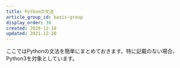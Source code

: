```yaml
---
title: Pythonの文法
article_group_id: basis-group
display_order: 10
created: 2020-12-10
updated: 2021-12-20
---
```

ここではPythonの文法を簡単にまとめておきます。特に記載のない場合、Python3を対象としています。
